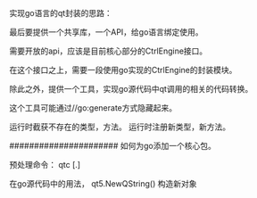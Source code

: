 实现go语言的qt封装的思路：

最后要提供一个共享库，一个API，给go语言绑定使用。

需要开放的api，应该是目前核心部分的CtrlEngine接口。

在这个接口之上，需要一段使用go实现的CtrlEngine的封装模块。

除此之外，提供一个工具，实现go源代码中qt调用的相关的代码转换。

这个工具可能通过//go:generate方式隐藏起来。


运行时截获不存在的类型，方法。
运行时注册新类型，新方法。

######################
如何为go添加一个核心包。

预处理命令：
qtc [.]

在go源代码中的用法，
qt5.NewQString() 构造新对象







